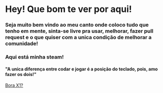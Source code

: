 # Hey! Que bom te ver por aqui!
### Seja muito bem vindo ao meu canto onde coloco tudo que tenho em mente, sinta-se livre pra usar, melhorar, fazer pull request e o que quiser com a unica condição de melhorar a comunidade!
### Aqui está minha steam! 
#### "A unica diferença entre codar e jogar é a posição do teclado, pois, amo fazer os dois!"
[Bora X1?](https://steamcommunity.com/profiles/76561198127663591/)
 

